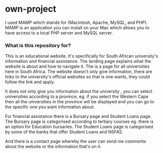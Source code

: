 # own-project


I used MAMP which stands for (Macintosh, Apache, MySQL, and PHP). MAMP is an application you can install on your Mac which allows you to have access to a local PHP server and MySQL server. 

### What is this repository for? ###

This is an educational website. It's specifically for  South African university's information and financial assistance. 
The landing page explains what the website is about and how to navigate it. The is a page for all universities here in South Africa. The website doesn't only give information, there are links to the  university's official websites so that is one wants, they could follow the link and apply.

It does not only give you information about the university , you can select universities according to a province, eg. if you select the Western Cape then all the universities in the province will be displayed and you can go to the specific one you want information about.

For financial assistance there is a Bursary page and Student Loans page. The Bursary page is categorised according to tertiary courses eg. there is an option for Education bursaries. The Student Loans page is categorised by some of the banks that offer Student Loans and NSFAS. 

And there is a contact page whereby the user can send me comments about the website or the information that's on it.
